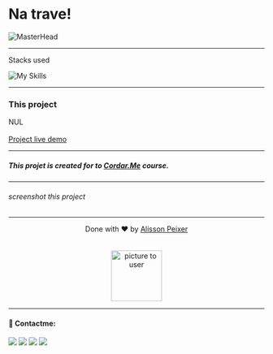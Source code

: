 # Na trave!

![MasterHead](https://media.discordapp.net/attachments/902734948270759937/1022928123932713110/Frame_1.png)

---

Stacks used<br>

![My Skills](https://skillicons.dev/icons?i=react,nodejs,tailwindcss,typescript)

---
### This project
NUL
<br><br>
[Project live demo](HULL)

---


##### This projet is created for to [Cordar.Me](https://codar.me/) course. 
---
###### screenshot this project
<!-- ![image]() -->


---

<p align="center">
    <span class="copyright">Done with ❤️ by <a href="https://github.com/alissonpeixer">Alisson Peixer</a></span>
    <br><br><br>
   <img src="https://avatars.githubusercontent.com/u/48291580" width="100px" alt="picture to user">
</p>

---

#### 📨 Contactme:
[<img src="https://img.shields.io/badge/website-%234285F4.svg?&style=for-the-badge&logo=safari&logoColor=white" />](https://alissonpeixer.github.io)
[<img src="https://img.shields.io/badge/alizof%236011-%237289DA.svg?&style=for-the-badge&logo=discord&logoColor=white" />](https://discord.com/)
[<img src="https://img.shields.io/badge/telegram-%232CA5E0.svg?&style=for-the-badge&logo=telegram&logoColor=white" />](https://t.me/alissonpeixer)
[<img src="https://img.shields.io/badge/mail-%23D14836.svg?&style=for-the-badge&logo=gmail&logoColor=white" />](mailto:alissonpeixer4@gmail.com)



